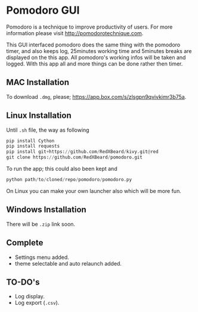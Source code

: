 Pomodoro GUI
============
Pomodoro is a technique to improve productivity of users. For more information please visit http://pomodorotechnique.com.

This GUI interfaced pomodoro does the same thing with the pomodoro timer, and also keeps log, 25minutes working time and 5minutes breaks are displayed on the this app. All pomodoro's working infos will be taken and logged. With this app all and more things can be done rather then timer.

MAC Installation
----------------
To download <code>.dmg</code>, please; https://app.box.com/s/zlsgpn9qvivkimr3b75a.

Linux Installation
------------------
Until <code>.sh</code> file, the way as following
```python
pip install Cython
pip install requests
pip install git+https://github.com/RedXBeard/kivy.git@red
git clone https://github.com/RedXBeard/pomodoro.git
```
To run the app; this could also been kept and 
```python
python path/to/cloned/repo/pomodoro/pomodoro.py
```
On Linux you can make your own launcher also which will be more fun.

Windows Installation
--------------------
There will be <code>.zip</code> link soon.

Complete
--------
- Settings menu added.
- theme selectable and auto relaunch added.

TO-DO's
-------
- Log display.
- Log export (<code>.csv</code>).

